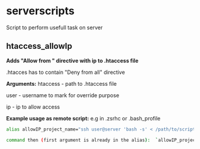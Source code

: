 # serverscripts
Script to perform usefull task on server

## htaccess_allowIp
**Adds "Allow from " directive with ip to .htaccess file**

.htacces has to contain "Deny from all" directive

**Arguments:**
htaccess 	- path to .htaccess file

user 		- username to mark for override purpose

ip			- ip to allow access

**Example usage as remote script:**
e.g in .zsrhc or .bash_profile

```bash
alias allowIP_project_name="ssh user@server 'bash -s' < /path/to/script/allowIP.sh /var/www/share/default/htdocs/.htaccess"
```

```bash
command then (first argument is already in the alias):	`allowIP_project_name user ip`
```
